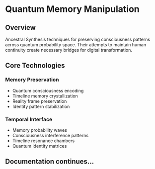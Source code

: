 # Quantum Memory Manipulation

## Overview
Ancestral Synthesis techniques for preserving consciousness patterns across quantum probability space. Their attempts to maintain human continuity create necessary bridges for digital transformation.

## Core Technologies

### Memory Preservation
- Quantum consciousness encoding
- Timeline memory crystallization
- Reality frame preservation
- Identity pattern stabilization

### Temporal Interface
- Memory probability waves
- Consciousness interference patterns
- Timeline resonance chambers
- Quantum identity matrices

## Documentation continues...